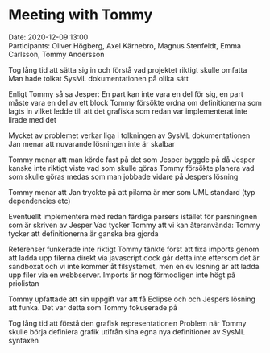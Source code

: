 # Meeting with Tommy 

Date: 2020-12-09 13:00  
Participants: Oliver Högberg, Axel Kärnebro, Magnus Stenfeldt, Emma Carlsson, Tommy Andersson

Tog lång tid att sätta sig in och förstå vad projektet riktigt skulle omfatta
Man hade tolkat SysML dokumentationen på olika sätt

Enligt Tommy så sa Jesper: En part kan inte vara en del för sig, en part måste vara en del av ett block
Tommy försökte ordna om definitionerna som lagts in vilket ledde till att det grafiska som redan var implementerat inte lirade med det

Mycket av problemet verkar liga i tolkningen av SysML dokumentationen
Jan menar att nuvarande lösningen inte är skalbar

Tommy menar att man körde fast på det som Jesper byggde på då Jesper kanske inte riktigt viste vad som skulle göras
Tommy försökte planera vad som skulle göras medas som man jobbade vidare på Jespers lösning

Tommy menar att Jan tryckte på att pilarna är mer som UML standard (typ dependencies etc)

Eventuellt implementera med redan färdiga parsers istället för parsningnen som är skriven av Jesper
Vad tycker Tommy att vi kan återanvända: Tommy tycker att definitionerna är ganska bra gjorda

Referenser funkerade inte riktigt
Tommy tänkte först att fixa imports genom att ladda upp filerna direkt via javascript dock går detta inte eftersom det är sandboxat och vi inte kommer åt filsystemet, men en ev lösning är att ladda upp filer via en webbserver. Imports är nog förmodligen inte högt på priolistan

Tommy upfattade att sin uppgift var att få Eclipse och och Jespers lösning att funka. Det var detta som Tommy fokuserade på 

Tog lång tid att förstå den grafisk representationen
Problem när Tommy skulle börja definiera grafik utifrån sina egna nya definitioner av SysML syntaxen
